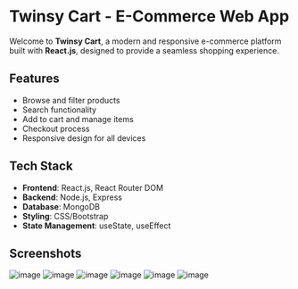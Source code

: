 # Twinsy Cart - E-Commerce Web App

Welcome to **Twinsy Cart**, a modern and responsive e-commerce platform built with **React.js**, designed to provide a seamless shopping experience.

## Features

- Browse and filter products
- Search functionality
- Add to cart and manage items
- Checkout process
- Responsive design for all devices

## Tech Stack

- **Frontend**: React.js, React Router DOM
- **Backend**: Node.js, Express
- **Database**: MongoDB
- **Styling**: CSS/Bootstrap
- **State Management**: useState, useEffect

## Screenshots
![image](https://github.com/user-attachments/assets/55f84dc6-e2fb-4f9e-819b-7e867c8982f8)
![image](https://github.com/user-attachments/assets/e9b91e2c-b625-494e-965b-0e6b85906fd2)
![image](https://github.com/user-attachments/assets/19890a46-2e2a-43d3-8886-59a69645f1c6)
![image](https://github.com/user-attachments/assets/298c10df-00ef-4ee7-854d-0450a8179b3c)
![image](https://github.com/user-attachments/assets/f218ee03-ebe0-400e-a793-be67b4c68370)
![image](https://github.com/user-attachments/assets/d47565f4-793b-440f-a449-53540a988338)

